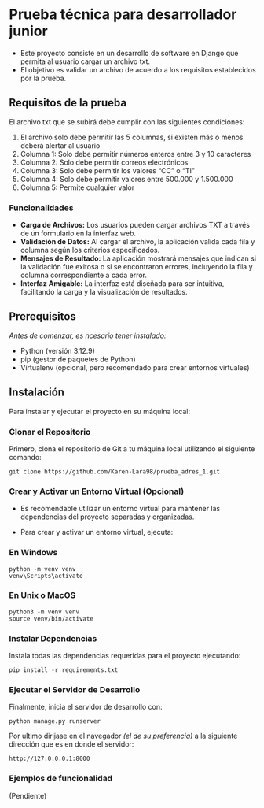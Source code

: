 # Prueba técnica para desarrollador junior
- Este proyecto consiste en un desarrollo de software en Django que permita al usuario cargar un archivo txt.
- El objetivo es validar un archivo de acuerdo a los requisitos establecidos por la prueba.

## Requisitos de la prueba 
El archivo txt que se subirá debe cumplir con las siguientes condiciones:

1. El archivo solo debe permitir las 5 columnas, si existen más o menos deberá alertar al usuario
2. Columna 1: Solo debe permitir números enteros entre 3 y 10 caracteres 
3. Columna 2: Solo debe permitir correos electrónicos
4. Columna 3: Solo debe permitir los valores “CC” o “TI”
5. Columna 4: Solo debe permitir valores entre 500.000 y 1.500.000
6. Columna 5: Permite cualquier valor

### Funcionalidades

- **Carga de Archivos:** Los usuarios pueden cargar archivos TXT a través de un formulario en la interfaz web.
- **Validación de Datos:** Al cargar el archivo, la aplicación valida cada fila y columna según los criterios especificados.
- **Mensajes de Resultado:** La aplicación mostrará mensajes que indican si la validación fue exitosa o si se encontraron errores, incluyendo la fila y columna correspondiente a cada error.
- **Interfaz Amigable:** La interfaz está diseñada para ser intuitiva, facilitando la carga y la visualización de resultados.


## Prerequisitos
*Antes de comenzar, es ncesario tener instalado:*

- Python (versión 3.12.9)
- pip (gestor de paquetes de Python)
- Virtualenv (opcional, pero recomendado para crear entornos virtuales)

## Instalación
Para instalar y ejecutar el proyecto en su máquina local:

### Clonar el Repositorio
Primero, clona el repositorio de Git a tu máquina local utilizando el siguiente comando:

```
git clone https://github.com/Karen-Lara98/prueba_adres_1.git
```

### Crear y Activar un Entorno Virtual (Opcional)
* Es recomendable utilizar un entorno virtual para mantener las dependencias del proyecto separadas y organizadas.

* Para crear y activar un entorno virtual, ejecuta:

### En Windows

```
python -m venv venv
venv\Scripts\activate
```

### En Unix o MacOS
```
python3 -m venv venv
source venv/bin/activate
```

### Instalar Dependencias
Instala todas las dependencias requeridas para el proyecto ejecutando:
```
pip install -r requirements.txt
```



### Ejecutar el Servidor de Desarrollo
Finalmente, inicia el servidor de desarrollo con:
```
python manage.py runserver
```

Por ultimo dirijase en el navegador *(el de su preferencia)* a la siguiente dirección que es en donde el servidor:
```
http://127.0.0.0.1:8000
```
### Ejemplos de funcionalidad
(Pendiente)